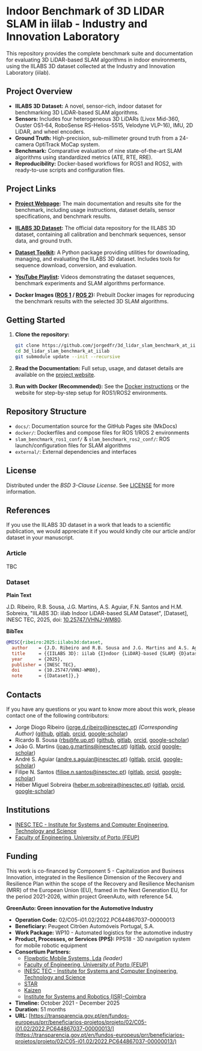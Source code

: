 # Indoor Benchmark of 3D LIDAR SLAM in iilab - Industry and Innovation Laboratory

This repository provides the complete benchmark suite and documentation for evaluating 3D LiDAR-based SLAM algorithms in indoor environments, using the IILABS 3D dataset collected at the Industry and Innovation Laboratory (iilab).

## Project Overview

- **IILABS 3D Dataset:** A novel, sensor-rich, indoor dataset for benchmarking 3D LiDAR-based SLAM algorithms.
- **Sensors:** Includes four heterogeneous 3D LiDARs (Livox Mid-360, Ouster OS1-64, RoboSense RS-Helios-5515, Velodyne VLP-16), IMU, 2D LiDAR, and wheel encoders.
- **Ground Truth:** High-precision, sub-millimeter ground truth from a 24-camera OptiTrack MoCap system.
- **Benchmark:** Comparative evaluation of nine state-of-the-art SLAM algorithms using standardized metrics (ATE, RTE, RRE).
- **Reproducibility:** Docker-based workflows for ROS1 and ROS2, with ready-to-use scripts and configuration files.

## Project Links

- **[Project Webpage](https://jorgedfr.github.io/3d_lidar_slam_benchmark_at_iilab/):**
The main documentation and results site for the benchmark, including usage instructions, dataset details, sensor specifications, and benchmark results.

- **[IILABS 3D Dataset](https://rdm.inesctec.pt/dataset/nis-2025-001):**
  The official data repository for the IILABS 3D dataset, containing all calibration and benchmark sequences, sensor data, and ground truth.

- **[Dataset Toolkit](https://github.com/JorgeDFR/iilabs3d-toolkit):**
  A Python package providing utilities for downloading, managing, and evaluating the IILABS 3D dataset. Includes tools for sequence download, conversion, and evaluation.

- **[YouTube Playlist](https://www.youtube.com/playlist?list=PL__T3ljZgf9tR-B4t1Kc1U7aTt-duUs-3):**
  Videos demonstrating the dataset sequences, benchmark experiments and SLAM algorithms performance.

- **Docker Images ([ROS 1](https://hub.docker.com/r/jorgedfr/3d_slam_ros1) / [ROS 2](https://hub.docker.com/r/jorgedfr/3d_slam_ros2)):**
  Prebuilt Docker images for reproducing the benchmark results with the selected 3D SLAM algorithms.

## Getting Started

1. **Clone the repository:**
   ```bash
   git clone https://github.com/jorgedfr/3d_lidar_slam_benchmark_at_iilab.git
   cd 3d_lidar_slam_benchmark_at_iilab
   git submodule update --init --recursive
   ```

2. **Read the Documentation:**
   Full setup, usage, and dataset details are available on the [project website](https://jorgedfr.github.io/3d_lidar_slam_benchmark_at_iilab/).

3. **Run with Docker (Recommended):**
   See the [Docker instructions](docs/content/benchmark/docker.md) or the website for step-by-step setup for ROS1/ROS2 environments.

## Repository Structure

- `docs/`: Documentation source for the GitHub Pages site (MkDocs)
- `docker/`: Dockerfiles and compose files for ROS 1/ROS 2 environments
- `slam_benchmark_ros1_conf/` & `slam_benchmark_ros2_conf/`: ROS launch/configuration files for SLAM algorithms
- `external/`: External dependencies and interfaces

## License

Distributed under the _BSD 3-Clause License_.
See [LICENSE](/LICENSE) for more information.

## References

If you use the IILABS 3D dataset in a work that leads to a
scientific publication, we would appreciate it if you would kindly cite
our article and/or dataset in your manuscript.

### Article

TBC

<!--
**Plain Text**

J.D. Ribeiro, R.B. Sousa, J.G. Martins, A.S. Aguiar, F.N. Santos and H.M. Sobreira,
"Indoor Benchmark of 3D LiDAR SLAM at iilab - Industry and Innovation Laboratory",
_TBD_, 2025, pp. TBD, doi: TBD.

**BibTex**

```bibtex
@ARTICLE{ribeiro:2025:benchmark,
  author    = {J.D. Ribeiro and R.B. Sousa and J.G. Martins and A.S. Aguiar and F.N. Santos and H.M. Sobreira},
  title     = {{I}ndoor {B}enchmark of {3D} {LiDAR} {SLAM} at iilab - {I}ndustry and {I}nnovation {L}aboratory},
  journal   = {TBD},
  year      = {2025},
  volume    = {},
  number    = {},
  pages     = {--},
  doi       = {},}
```
-->

### Dataset

**Plain Text**

J.D. Ribeiro, R.B. Sousa, J.G. Martins, A.S. Aguiar, F.N. Santos and H.M. Sobreira,
"IILABS 3D: iilab Indoor LiDAR-based SLAM Dataset", \[Dataset\], INESC TEC, 2025,
doi: [10.25747/VHNJ-WM80](https://doi.org/10.25747/VHNJ-WM80).

**BibTex**

```bibtex
@MISC{ribeiro:2025:iilabs3d:dataset,
  author    = {J.D. Ribeiro and R.B. Sousa and J.G. Martins and A.S. Aguiar and F.N. Santos and H.M. Sobreira},
  title     = {{IILABS 3D}: iilab {I}ndoor {LiDAR}-based {SLAM} {D}ataset},
  year      = {2025},
  publisher = {INESC TEC},
  doi       = {10.25747/VHNJ-WM80},
  note      = {[Dataset]},}
```

## Contacts

If you have any questions or you want to know more about this work, please
contact one of the following contributors:

- Jorge Diogo Ribeiro
  ([jorge.d.ribeiro@inesctec.pt](mailto:jorge.d.ribeiro@inesctec.pt))
  _(Corresponding Author)_
  ([github](https://github.com/jorgedfr/),
  [gitlab](https://gitlab.inesctec.pt/jorge.d.ribeiro),
  [orcid](https://orcid.org/0009-0008-9373-982X),
  [google-scholar](https://scholar.google.pt/citations?user=xp6I4DMAAAAJ&hl))
- Ricardo B. Sousa
  ([rbs@fe.up.pt](mailto:rbs@fe.up.pt))
  ([github](https://github.com/sousarbarb/),
  [gitlab](https://gitlab.inesctec.pt/ricardo.b.sousa),
  [orcid](https://orcid.org/0000-0003-4537-5095),
  [google-scholar](https://scholar.google.pt/citations?user=Bz2FMqYAAAAJ))
- João G. Martins
  ([joao.g.martins@inesctec.pt](mailto:joao.g.martins@inesctec.pt))
  ([gitlab](https://gitlab.inesctec.pt/joao.g.martins),
  [orcid](https://orcid.org/0000-0002-6567-4802)
  [google-scholar](https://scholar.google.pt/citations?user=9zJiajsAAAAJ))
- André S. Aguiar
  ([andre.s.aguiar@inesctec.pt](mailto:andre.s.aguiar@inesctec.pt))
  ([gitlab](https://gitlab.inesctec.pt/andre.s.aguiar/),
  [orcid](https://orcid.org/0000-0001-6909-0209),
  [google-scholar](https://scholar.google.pt/citations?user=bcT07qcAAAAJ))
- Filipe N. Santos
  ([filipe.n.santos@inesctec.pt](mailto:filipe.n.santos@inesctec.pt))
  ([gitlab](https://gitlab.inesctec.pt/filipe.n.santos/),
  [orcid](https://orcid.org/0000-0002-8486-6113),
  [google-scholar](https://scholar.google.pt/citations?user=1XaOP0gAAAAJ))
- Héber Miguel Sobreira
  ([heber.m.sobreira@inesctec.pt](mailto:heber.m.sobreira@inesctec.pt))
  ([gitlab](https://gitlab.inesctec.pt/heber.m.sobreira/),
  [orcid](https://orcid.org/0000-0002-8055-1093),
  [google-scholar](https://scholar.google.pt/citations?user=iNhGcpsAAAAJ))

## Institutions

- [INESC TEC - Institute for Systems and Computer Engineering, Technology and Science](https://www.inesctec.pt/en/)
- [Faculty of Engineering, University of Porto (FEUP)](https://sigarra.up.pt/feup/en/)

## Funding

This work is co-financed by Component 5 - Capitalization and Business
Innovation, integrated in the Resilience Dimension of the Recovery and
Resilience Plan within the scope of the Recovery and Resilience
Mechanism (MRR) of the European Union (EU), framed in the Next Generation EU,
for the period 2021-2026, within project GreenAuto, with reference 54.

**GreenAuto: Green innovation for the Automotive Industry**

- **Operation Code:** 02/C05-i01.02/2022.PC644867037-00000013
- **Beneficiary:** Peugeot Citröen Automóveis Portugal, S.A.
- **Work Package:** WP10 - Automated logistics for the automotive industry
- **Product, Processes, or Services (PPS):**
  PPS18 - 3D navigation system for mobile robotic equipment
- **Consortium Partners:**
    - [Flowbotic Mobile Systems, Lda](https://www.flowbotic.eu/) _(leader)_
    - [Faculty of Engineering, University of Porto (FEUP)](https://www.up.pt/feup/en/)
    - [INESC TEC - Institute for Systems and Computer Engineering, Technology and Science](https://www.inesctec.pt/en/)
    - [STAR](https://starinstitute.pt/)
    - [Kaizen](https://kaizen.com/pt-pt/)
    - [Institute for Systems and Robotics (ISR)-Coimbra](https://www.isr.uc.pt/)
- **Timeline:** October 2021 - December 2025
- **Duration:** 51 months
- **URL:**
  [https://transparencia.gov.pt/en/fundos-europeus/prr/beneficiarios-projetos/projeto/02/C05-i01.02/2022.PC644867037-00000013/](https://transparencia.gov.pt/en/fundos-europeus/prr/beneficiarios-projetos/projeto/02/C05-i01.02/2022.PC644867037-00000013/)
